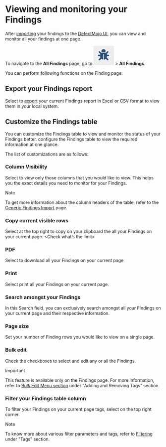 # Viewing and monitoring your Findings

After [importing](https://defectdojo.github.io/django-DefectDojo/integrations/importing/) your findings to the [DefectMojo UI](https://demo.defectdojo.org/login?next=/finding), you can view and monitor all your findings at one page.

To navigate to the **All Findings** page, go to ![All Findings](Images/all-findings-icon.png) > **All Findings**.

You can perform following functions on the Finding page:


## Export your Findings report
Select  to [export](https://defectdojo.github.io/django-DefectDojo/integrations/exporting/) your current Findings report in Excel or CSV format to view them in your local system.


## Customize the Findings table

You can customize the Findings table to view and monitor the status of your Findings better. configure the Findings table to view the required information at one glance.
 
The list of customizations are as follows:

### Column Visibility
Select to view only those columns that you would like to view. This helps you the exact details you need to monitor for your Findings.

> [!NOTE]  
> To get more information about the column headers of the table, refer to the [Generic Findings Import](https://defectdojo.github.io/django-DefectDojo/integrations/parsers/file/generic/) page.

### Copy current visible rows
Select  at the top right to copy on your clipboard the all your Findings on your current page.
<Check what’s the limit>

### PDF
Select to download all your Findings on your current page

### Print
Select print all your Findings on your current page.

### Search amongst your Findings
In this Search field, you can exclusively search amongst all your Findings on your current page and their respective information.

### Page size
Set your number of Finding rows you would like to view on a single page.

### Bulk edit
Check the checkboxes to select and edit any or all the Findings. 

> [!Important]  
> This feature is available only on the Findings page. For more information, refer to  [Bulk Edit Menu section](https://defectdojo.github.io/django-DefectDojo/integrations/exporting/) under "Adding and Removing Tags" section.

### Filter your Findings table column 
To filter your Findings on your current page tags, select on the top right corner. 

> [!NOTE]  
> To know more about various filter parameters and tags, refer to [Filtering](https://defectdojo.github.io/django-DefectDojo/integrations/exporting/) under "Tags" section. 

